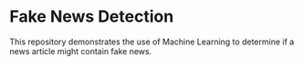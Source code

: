 # Fake News Detection
This repository demonstrates the use of Machine Learning to determine if a news article might contain fake news.
